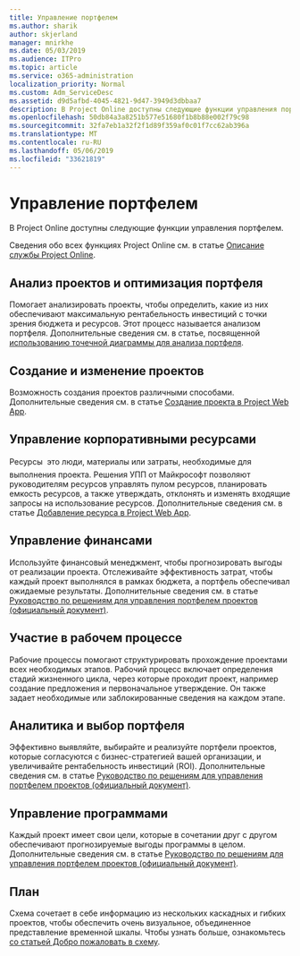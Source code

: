 ```yaml
---
title: Управление портфелем
ms.author: sharik
author: skjerland
manager: mnirkhe
ms.date: 05/03/2019
ms.audience: ITPro
ms.topic: article
ms.service: o365-administration
localization_priority: Normal
ms.custom: Adm_ServiceDesc
ms.assetid: d9d5afbd-4045-4821-9d47-3949d3dbbaa7
description: В Project Online доступны следующие функции управления портфелем.
ms.openlocfilehash: 50db84a3a8251b577e51680f1b8b88e002f79c98
ms.sourcegitcommit: 32fa7eb1a32f2f1d89f359af0c01f7cc62ab396a
ms.translationtype: MT
ms.contentlocale: ru-RU
ms.lasthandoff: 05/06/2019
ms.locfileid: "33621819"
---
```

# <a name="portfolio-management"></a>Управление портфелем

В Project Online доступны следующие функции управления портфелем.
  
Сведения обо всех функциях Project Online см. в статье [Описание службы Project Online](project-online-service-description.md).
  
## <a name="analyze-projects-and-optimize-portfolio"></a>Анализ проектов и оптимизация портфеля
<a name="bkmk_AnalyzeProjects"> </a>

Помогает анализировать проекты, чтобы определить, какие из них обеспечивают максимальную рентабельность инвестиций с точки зрения бюджета и ресурсов. Этот процесс называется анализом портфеля. Дополнительные сведения см. в статье, посвященной [использованию точечной диаграммы для анализа портфеля](http://go.microsoft.com/fwlink/?LinkID=823665&amp;clcid=0x409).
  
## <a name="create-and-edit-projects"></a>Создание и изменение проектов
<a name="bkmk_CreateAndEditProjects"> </a>

Возможность создания проектов различными способами. Дополнительные сведения см. в статье [Создание проекта в Project Web App](http://go.microsoft.com/fwlink/?LinkID=746895&amp;clcid=0x409).
  
## <a name="enterprise-resource-management"></a>Управление корпоративными ресурсами
<a name="bkmk_ResourceManagement"> </a>

Ресурсы  это люди, материалы или затраты, необходимые для выполнения проекта. Решения УПП от Майкрософт позволяют руководителям ресурсов управлять пулом ресурсов, планировать емкость ресурсов, а также утверждать, отклонять и изменять входящие запросы на использование ресурсов. Дополнительные сведения см. в статье [Добавление ресурса в Project Web App](https://go.microsoft.com/fwlink/p/?LinkId=271320).
  
## <a name="financial-management"></a>Управление финансами
<a name="bkmk_FinancialManagement"> </a>

Используйте финансовый менеджмент, чтобы прогнозировать выгоды от реализации проекта. Отслеживайте эффективность затрат, чтобы каждый проект выполнялся в рамках бюджета, а портфель обеспечивал ожидаемые результаты. Дополнительные сведения см. в статье [Руководство по решениям для управления портфелем проектов (официальный документ)](https://go.microsoft.com/fwlink/p/?LinkId=402633).
  
## <a name="participate-in-workflow"></a>Участие в рабочем процессе
<a name="bkmk_ParticipateInWorkflow"> </a>

Рабочие процессы помогают структурировать прохождение проектами всех необходимых этапов. Рабочий процесс включает определения стадий жизненного цикла, через которые проходит проект, например создание предложения и первоначальное утверждение. Он также задает необходимые или заблокированные сведения на каждом этапе.
  
## <a name="portfolio-analytics-and-selection"></a>Аналитика и выбор портфеля
<a name="bkmk_PortfolioAnalyticsandSelection"> </a>

Эффективно выявляйте, выбирайте и реализуйте портфели проектов, которые согласуются с бизнес-стратегией вашей организации, и увеличивайте рентабельность инвестиций (ROI). Дополнительные сведения см. в статье [Руководство по решениям для управления портфелем проектов (официальный документ)](https://go.microsoft.com/fwlink/p/?LinkId=402633).
  
## <a name="program-management"></a>Управление программами
<a name="bkmk_ProgramManagement"> </a>

Каждый проект имеет свои цели, которые в сочетании друг с другом обеспечивают прогнозируемые выгоды программы в целом. Дополнительные сведения см. в статье [Руководство по решениям для управления портфелем проектов (официальный документ)](https://go.microsoft.com/fwlink/p/?LinkId=402633).
  
## <a name="roadmap"></a>План
Схема сочетает в себе информацию из нескольких каскадных и гибких проектов, чтобы обеспечить очень визуальное, объединенное представление временной шкалы. Чтобы узнать больше, ознакомьтесь [со статьей Добро пожаловать в схему](https://support.office.com/article/video-welcome-to-roadmap-57764149-51b8-468f-a50d-9ea6a4fd835a).

